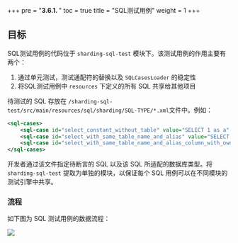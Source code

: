 +++
pre = "<b>3.6.1. </b>"
toc = true
title = "SQL测试用例"
weight = 1
+++

## 目标

SQL测试用例的代码位于 `sharding-sql-test` 模块下。该测试用例的作用主要有两个：
  
  1. 通过单元测试，测试通配符的替换以及 `SQLCasesLoader` 的稳定性
  2. 将SQL测试用例中 `resources` 下定义的所有 SQL 共享给其他项目

待测试的 SQL 存放在 `/sharding-sql-test/src/main/resources/sql/sharding/SQL-TYPE/*.xml`文件中。例如：

```xml
<sql-cases>
    <sql-case id="select_constant_without_table" value="SELECT 1 as a" />
    <sql-case id="select_with_same_table_name_and_alias" value="SELECT t_order.* FROM t_order t_order WHERE user_id = ? AND order_id = ?" />
    <sql-case id="select_with_same_table_name_and_alias_column_with_owner" value="SELECT t_order.order_id,t_order.user_id,status FROM t_order t_order WHERE t_order.user_id = ? AND order_id = ?" db-types="MySQL,H2"/>
</sql-cases>
```

开发者通过该文件指定待断言的 SQL 以及该 SQL 所适配的数据库类型。将 `sharding-sql-test` 提取为单独的模块，以保证每个 SQL 用例可以在不同模块的测试引擎中共享。

### 流程

如下图为 SQL 测试用例的数据流程：

![](https://shardingsphere.apache.org/document/current/img/test-engine/sql-case.jpg)
